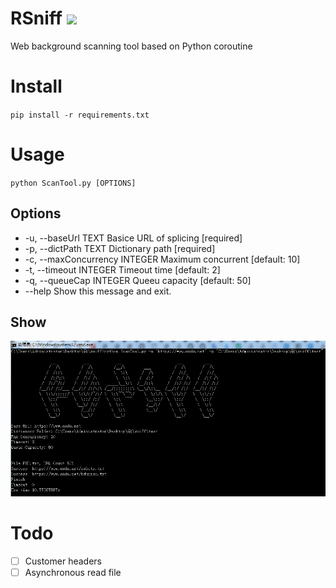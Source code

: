 # RSniff ![](https://img.shields.io/badge/language-Python3.7+-brightgreen.svg)  
Web background scanning tool based on Python coroutine 
# Install
`pip install -r requirements.txt`
# Usage
`python ScanTool.py [OPTIONS]`
## Options  
* -u, --baseUrl TEXT            Basice URL of splicing  [required]  
* -p, --dictPath TEXT           Dictionary path  [required]  
* -c, --maxConcurrency INTEGER  Maximum concurrent  [default: 10]  
* -t, --timeout INTEGER         Timeout time  [default: 2]  
* -q, --queueCap INTEGER        Queeu capacity  [default: 50]  
* --help                        Show this message and exit.  
## Show
![](https://github.com/Ri773r/RSniff/blob/master/show.png)
# Todo
- [ ] Customer headers
- [ ] Asynchronous read file
